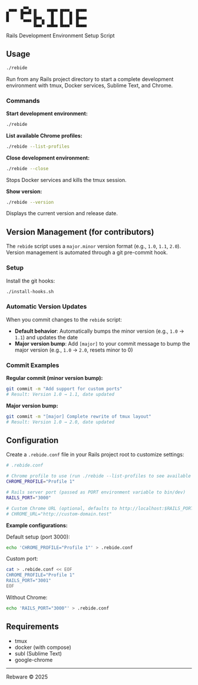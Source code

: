 ```
 ▄▄▄ ▗▞▀▚▖▗▖   ▗▄▄▄▖▗▄▄▄  ▗▄▄▄▖
█    ▐▛▀▀▘▐▌     █  ▐▌  █ ▐▌   
█    ▝▚▄▄▖▐▛▀▚▖  █  ▐▌  █ ▐▛▀▀▘
          ▐▙▄▞▘▗▄█▄▖▐▙▄▄▀ ▐▙▄▄▖
```

Rails Development Environment Setup Script

## Usage

```bash
./rebide
```

Run from any Rails project directory to start a complete development environment with tmux, Docker services, Sublime Text, and Chrome.

### Commands

**Start development environment:**
```bash
./rebide
```

**List available Chrome profiles:**
```bash
./rebide --list-profiles
```

**Close development environment:**
```bash
./rebide --close
```
Stops Docker services and kills the tmux session.

**Show version:**
```bash
./rebide --version
```
Displays the current version and release date.

## Version Management (for contributors)

The `rebide` script uses a `major.minor` version format (e.g., `1.0`, `1.1`, `2.0`). Version management is automated through a git pre-commit hook.

### Setup

Install the git hooks:

```bash
./install-hooks.sh
```

### Automatic Version Updates

When you commit changes to the `rebide` script:

- **Default behavior**: Automatically bumps the minor version (e.g., `1.0` → `1.1`) and updates the date
- **Major version bump**: Add `[major]` to your commit message to bump the major version (e.g., `1.0` → `2.0`, resets minor to 0)

### Commit Examples

**Regular commit (minor version bump):**
```bash
git commit -m "Add support for custom ports"
# Result: Version 1.0 → 1.1, date updated
```

**Major version bump:**
```bash
git commit -m "[major] Complete rewrite of tmux layout"
# Result: Version 1.0 → 2.0, date updated
```

## Configuration

Create a `.rebide.conf` file in your Rails project root to customize settings:

```bash
# .rebide.conf

# Chrome profile to use (run ./rebide --list-profiles to see available profiles)
CHROME_PROFILE="Profile 1"

# Rails server port (passed as PORT environment variable to bin/dev)
RAILS_PORT="3000"

# Custom Chrome URL (optional, defaults to http://localhost:$RAILS_PORT)
# CHROME_URL="http://custom-domain.test"
```

**Example configurations:**

Default setup (port 3000):
```bash
echo 'CHROME_PROFILE="Profile 1"' > .rebide.conf
```

Custom port:
```bash
cat > .rebide.conf << EOF
CHROME_PROFILE="Profile 1"
RAILS_PORT="3001"
EOF
```

Without Chrome:
```bash
echo 'RAILS_PORT="3000"' > .rebide.conf
```

## Requirements

- tmux
- docker (with compose)
- subl (Sublime Text)
- google-chrome

---

Rebware © 2025
